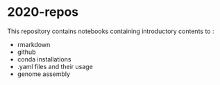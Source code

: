 # 2020-repos
This repository contains notebooks containing introductory contents to :
  - rmarkdown
  - github
  - conda installations
  - .yaml files and their usage
  - genome assembly
